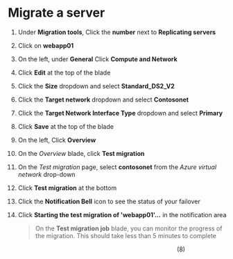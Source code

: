 
# Migrate a server
1. Under **Migration tools**, Click the **number** next to **Replicating servers**
2. Click on **webapp01**
3. On the left, under **General** Click **Compute and Network**
4. Click **Edit** at the top of the blade
5. Click the **Size** dropdown and select **Standard_DS2_V2**
6. Click the **Target network** dropdown and select **Contosonet**
7. Click the **Target Network Interface Type** dropdown and select **Primary**
8. Click **Save** at the top of the blade
9. On the left, Click **Overview**
10. On the *Overview* blade, click **Test migration**
11. On the *Test migration* page, select **contosonet** from the *Azure virtual network* drop-down
12. Click **Test migration** at the bottom
13. Click the **Notification Bell** icon to see the status of your failover
14. Click **Starting the test migration of 'webapp01'...** in the notification area

	>On the **Test migration job** blade, you can monitor the progress of the migration. This should take less than 5 minutes to complete 



&nbsp;&nbsp;&nbsp;&nbsp;&nbsp;&nbsp;&nbsp;&nbsp;&nbsp;&nbsp;&nbsp;&nbsp;&nbsp;&nbsp;&nbsp;&nbsp;&nbsp;&nbsp;&nbsp;&nbsp;&nbsp;&nbsp;&nbsp;&nbsp;&nbsp;&nbsp;&nbsp;&nbsp;&nbsp;&nbsp;&nbsp;&nbsp;&nbsp;&nbsp;&nbsp;&nbsp;&nbsp;&nbsp;&nbsp;&nbsp;&nbsp;&nbsp;&nbsp;&nbsp;&nbsp;&nbsp;&nbsp;&nbsp;&nbsp;&nbsp;&nbsp;&nbsp;&nbsp;&nbsp;&nbsp;&nbsp;&nbsp;&nbsp;&nbsp;&nbsp;&nbsp;&nbsp;&nbsp;&nbsp;&nbsp;&nbsp;&nbsp;&nbsp;&nbsp;&nbsp;&nbsp;&nbsp;&nbsp;&nbsp;&nbsp;&nbsp;&nbsp;&nbsp;&nbsp;&nbsp;&nbsp;&nbsp;&nbsp;&nbsp;&nbsp;&nbsp;&nbsp;&nbsp;&nbsp;&nbsp;&nbsp;&nbsp;&nbsp;&nbsp;&nbsp;&nbsp;&nbsp;&nbsp;&nbsp;(8)
